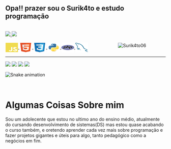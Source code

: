 ## Opa!! prazer sou o Surik4to e estudo programação 
<br>

<div>
  <a href="https://github.com/Surik4to06">
  <img height="140em" src="https://github-readme-stats.vercel.app/api?username=Surik4to06&show_icons=true&theme=tokyonight&include_all_commits=true&count_private=true"/>
  <img height="140em" src="https://github-readme-stats.vercel.app/api/top-langs/?username=Surik4to06&layout=compact&langs_count=16&theme=tokyonight"/>
</div>

<div style="display: inline_block"><br>
  <img align="center" alt="Surik4to-js" height="30" width="40" src="https://raw.githubusercontent.com/devicons/devicon/master/icons/javascript/javascript-plain.svg">
  <img align="center" alt="Surik4to-HTML" height="30" width="40" src="https://raw.githubusercontent.com/devicons/devicon/master/icons/html5/html5-original.svg">
  <img align="center" alt="Surik4to-CSS" height="30" width="40" src="https://raw.githubusercontent.com/devicons/devicon/master/icons/css3/css3-original.svg">
  <img align="center" alt="Surik4to-Python" height="30" width="40" src="https://raw.githubusercontent.com/devicons/devicon/master/icons/python/python-original.svg">
  <img align="center" alt="Surik4to-Python" height="30" width="40" src="https://raw.githubusercontent.com/devicons/devicon/master/icons/php/php-original.svg">
  <img align="center" alt="Surik4to-Python" height="30" width="40" src="https://raw.githubusercontent.com/devicons/devicon/master/icons/mysql/mysql-original.svg">
  <img align="right" alt="Surik4to06" width='150px' heigth='150px' src='https://github.com/user-attachments/assets/5b778aa4-abd3-4cb6-b655-72c015b7130d'>
</div>

<hr border-color='white'>

<div> 
  <a href="https://www.youtube.com/@surik4to06" target="_blank"><img src="https://img.shields.io/badge/YouTube-FF0000?style=for-the-badge&logo=youtube&logoColor=white" target="_blank"></a>
  <a href="https://www.instagram.com/surik4to06/" target="_blank"><img src="https://img.shields.io/badge/-Instagram-%23E4405F?style=for-the-badge&logo=instagram&logoColor=white" target="_blank"></a>
 	<a href="https://www.twitch.tv/surik4to06" target="_blank"><img src="https://img.shields.io/badge/Twitch-9146FF?style=for-the-badge&logo=twitch&logoColor=white" target="_blank"></a>
  <a href="https://discord.gg/507167562086350868" target="_blank"><img src="https://img.shields.io/badge/Discord-7289DA?style=for-the-badge&logo=discord&logoColor=white" target="_blank"></a> 
 
  <br>
  
  ![Snake animation](https://github.com/Surik4to06/Surik4to06/blob/output/github-contribution-grid-snake.svg)
 
</div>

<br>

<div>
  <h1 color='#1F51FF'>Algumas Coisas Sobre mim</h1>
  <p>Sou um adolecente que estou no ultimo ano do ensino médio, atualmente do cursando desenvolvimento de sistemas(DS) mas estou quase acabando o curso também, e oretendo aprender cada vez mais sobre programação e fazer projetos gigantes e úteis para algo, tanto pedagógico como a negócios em fim.</p>
  
</div>
